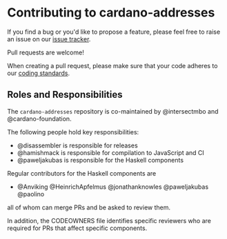 # Contributing to cardano-addresses

If you find a bug or you'd like to propose a feature, please feel free to raise
an issue on our [issue tracker](https://github.com/IntersectMBO/cardano-addresses/issues).

Pull requests are welcome!

When creating a pull request, please make sure that your code adheres to our
[coding standards](https://github.com/input-output-hk/adrestia/blob/master/docs/code/Coding-Standards.md).

## Roles and Responsibilities

The `cardano-addresses` repository is co-maintained by @intersectmbo and @cardano-foundation.

The following people hold key responsibilities:

* @disassembler is responsible for releases
* @hamishmack is responsible for compilation to JavaScript and CI
* @paweljakubas is responsible for the Haskell components

Regular contributors for the Haskell components are

* @Anviking @HeinrichApfelmus @jonathanknowles @paweljakubas @paolino

all of whom can merge PRs and be asked to review them.

In addition, the CODEOWNERS file identifies specific reviewers who are required for PRs that affect specific components.

